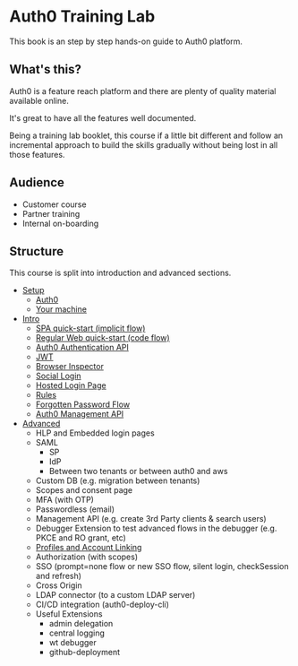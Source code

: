 # Auth0 Training Lab

This book is an step by step hands-on guide to Auth0 platform. 

What's this?
-----------
Auth0 is a feature reach platform and there are plenty of quality material available online.

It's great to have all the features well documented. 
 
Being a training lab booklet, this course if a little bit different and 
follow an incremental approach to build the skills gradually without being lost in all those features.          
 

Audience
--------

- Customer course
- Partner training
- Internal on-boarding 

Structure
---------
This course is split into introduction and advanced sections.

- [Setup](./setup/README.md)
    - [Auth0](./setup/auth0.md)
    - [Your machine](./setup/machine.md)
- [Intro](./intro/README.md)
    - [SPA quick-start (implicit flow)](./intro/spa.md)
    - [Regular Web quick-start (code flow)](./intro/regular.md)
    - [Auth0 Authentication API](intro/authentication-api.md)
    - [JWT](./intro/jwt.md)
    - [Browser Inspector](./intro/inspector.md)
    - [Social Login](./intro/social.md)
    - [Hosted Login Page](./intro/hlp.md) 
    - [Rules](./intro/rules.md)
    - [Forgotten Password Flow](./intro/forgotten-password.md)
    - [Auth0 Management API](./intro/management-api.md)
- [Advanced](./advanced/README.md)
    - HLP and Embedded login pages
    - SAML
        - SP
        - IdP
        - Between two tenants or between auth0 and aws
    - Custom DB (e.g. migration between tenants)
    - Scopes and consent page
    - MFA (with OTP)
    - Passwordless (email)
    - Management API (e.g. create 3rd Party clients & search users)
    - Debugger Extension to test advanced flows in the debugger (e.g. PKCE and RO grant, etc)
    - [Profiles and Account Linking](./advanced/profile.md)
    - Authorization (with scopes)
    - SSO (prompt=none flow or new SSO flow, silent login, checkSession and refresh)
    - Cross Origin 
    - LDAP connector (to a custom LDAP server)
    - CI/CD integration (auth0-deploy-cli)
    - Useful Extensions
        - admin delegation
        - central logging
        - wt debugger
        - github-deployment

